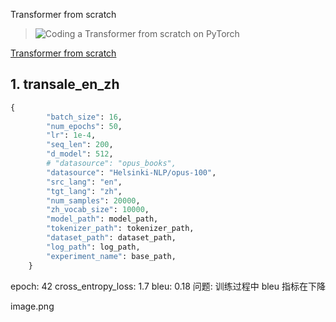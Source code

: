Transformer from scratch

> ![Coding a Transformer from scratch on PyTorch](https://www.youtube.com/watch?v=ISNdQcPhsts)

[Transformer from scratch](https://github.com/karpathy/minGPT)

## 1. transale_en_zh

```python
{
        "batch_size": 16,
        "num_epochs": 50,
        "lr": 1e-4,
        "seq_len": 200,
        "d_model": 512,
        # "datasource": "opus_books",
        "datasource": "Helsinki-NLP/opus-100",
        "src_lang": "en",
        "tgt_lang": "zh",
        "num_samples": 20000,
        "zh_vocab_size": 10000,
        "model_path": model_path,
        "tokenizer_path": tokenizer_path,
        "dataset_path": dataset_path,
        "log_path": log_path,
        "experiment_name": base_path,
    }

```

epoch: 42
cross_entropy_loss: 1.7
bleu: 0.18
问题: 训练过程中 bleu 指标在下降

image.png
